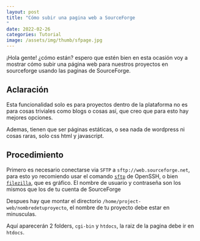 ```yaml
---
layout: post
title: "Cómo subir una pagina web a SourceForge
"
date: 2022-02-26
categories: Tutorial
image: /assets/img/thumb/sfpage.jpg
---
```


¡Hola gente! ¿cómo están? espero que estén bien en esta ocasión voy a mostrar cómo subir una página web para nuestros proyectos en sourceforge usando las paginas de SourceForge.

## Aclaración

Esta funcionalidad solo es para proyectos dentro de la plataforma no es para cosas triviales como blogs o cosas así, que creo que para esto hay mejores opciones.

Ademas, tienen que ser páginas estáticas, o sea nada de wordpress ni cosas raras, solo css html y javascript.

## Procedimiento

Primero es necesario conectarse via `SFTP` a `sftp://web.sourceforge.net`, para esto yo recomiendo usar el comando [`sftp`](https://www.openssh.com/) de OpenSSH, o bien [`filezilla`](https://filezilla-project.org/), que es gráfico. El nombre de usuario y contraseña son los mismos que los de tu cuenta de SourceForge

Despues hay que montar el directorio `/home/project-web/nombredetuproyecto`, el nombre de tu proyecto debe estar en minusculas.

Aquí aparecerán 2 folders, `cgi-bin` y `htdocs`, la raiz de la pagina debe ir en `htdocs`.